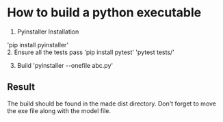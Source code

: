 # How to build a python executable

1. Pyinstaller Installation

'pip install pyinstaller'
</br>
2. Ensure all the tests pass
'pip install pytest'
'pytest tests/'
</br>

3. Build
'pyinstaller --onefile abc.py'

## Result
The build should be found in the made dist directory.
Don't forget to move the exe file along with the model file.

